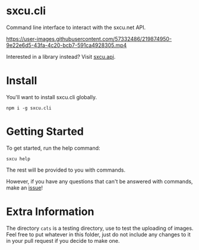 # sxcu.cli

Command line interface to interact with the sxcu.net API.

https://user-images.githubusercontent.com/57332486/219874950-9e22e6d5-43fa-4c20-bcb7-591ca4928305.mp4

Interested in a library instead? Visit [sxcu.api](https://github.com/Lovely-Experiences/sxcu.api).

# Install

You'll want to install sxcu.cli globally.

```console
npm i -g sxcu.cli
```

# Getting Started

To get started, run the help command:

```console
sxcu help
```

The rest will be provided to you with commands.

However, if you have any questions that can't be answered with commands, make an [issue](https://github.com/Lovely-Experiences/sxcu.cli)!

# Extra Information

The directory `cats` is a testing directory, use to test the uploading of images. Feel free to put whatever in this folder, just do not include any changes to it in your pull request if you decide to make one.
